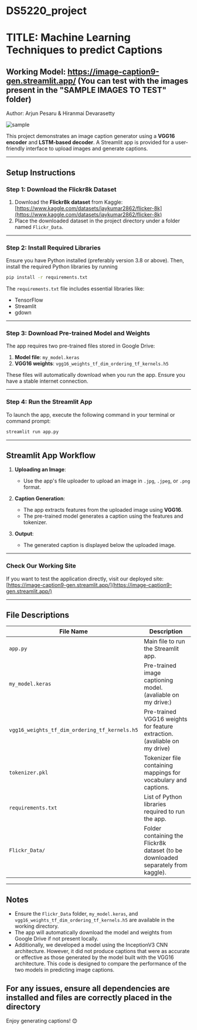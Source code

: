 # DS5220_project
# TITLE: Machine Learning Techniques to predict Captions
## Working Model: https://image-caption9-gen.streamlit.app/ (You can test with the images present in the "SAMPLE IMAGES TO TEST" folder)
Author: Arjun Pesaru & Hiranmai Devarasetty


![sample](https://github.com/user-attachments/assets/3c8db2d6-3e10-480c-af7f-e41dfc14ac13)

This project demonstrates an image caption generator using a **VGG16 encoder** and **LSTM-based decoder**. A Streamlit app is provided for a user-friendly interface to upload images and generate captions.

---

## **Setup Instructions**

### Step 1: Download the Flickr8k Dataset
1. Download the **Flickr8k dataset** from Kaggle:  
   [https://www.kaggle.com/datasets/jaykumar2862/flicker-8k](https://www.kaggle.com/datasets/jaykumar2862/flicker-8k)
2. Place the downloaded dataset in the project directory under a folder named `Flickr_Data`.

---

### Step 2: Install Required Libraries
Ensure you have Python installed (preferably version 3.8 or above). Then, install the required Python libraries by running
```bash
pip install -r requirements.txt
```

The `requirements.txt` file includes essential libraries like:
- TensorFlow
- Streamlit
- gdown

---

### Step 3: Download Pre-trained Model and Weights
The app requires two pre-trained files stored in Google Drive:
1. **Model file**: `my_model.keras`
2. **VGG16 weights**: `vgg16_weights_tf_dim_ordering_tf_kernels.h5`

These files will automatically download when you run the app. Ensure you have a stable internet connection.

---

### Step 4: Run the Streamlit App
To launch the app, execute the following command in your terminal or command prompt:

```bash
streamlit run app.py
```

---

## **Streamlit App Workflow**

1. **Uploading an Image**:
   - Use the app's file uploader to upload an image in `.jpg`, `.jpeg`, or `.png` format.

2. **Caption Generation**:
   - The app extracts features from the uploaded image using **VGG16**.
   - The pre-trained model generates a caption using the features and tokenizer.

3. **Output**:
   - The generated caption is displayed below the uploaded image.

---

### **Check Our Working Site**
If you want to test the application directly, visit our deployed site:  
[https://image-caption9-gen.streamlit.app/](https://image-caption9-gen.streamlit.app/)

---

## **File Descriptions**

| File Name                                | Description                                                                 |
|-----------------------------------------|-----------------------------------------------------------------------------|
| `app.py`                                | Main file to run the Streamlit app.                                         |
| `my_model.keras`                        | Pre-trained image captioning model.(avaliable on my drive:)                                      |
| `vgg16_weights_tf_dim_ordering_tf_kernels.h5` | Pre-trained VGG16 weights for feature extraction.(avaliable on my drive)                          |
| `tokenizer.pkl`                         | Tokenizer file containing mappings for vocabulary and captions.            |
| `requirements.txt`                      | List of Python libraries required to run the app.                          |
| `Flickr_Data/`                          | Folder containing the Flickr8k dataset (to be downloaded separately from kaggle).      |

---

## **Notes**
- Ensure the `Flickr_Data` folder, `my_model.keras`, and `vgg16_weights_tf_dim_ordering_tf_kernels.h5` are available in the working directory.
- The app will automatically download the model and weights from Google Drive if not present locally.
- Additionally, we developed a model using the InceptionV3 CNN architecture. However, it did not produce captions that were as accurate or effective as those generated by the model built with the VGG16 architecture. This code is designed to compare the performance of the two models in predicting image captions.


For any issues, ensure all dependencies are installed and files are correctly placed in the directory
------

Enjoy generating captions! 😊


